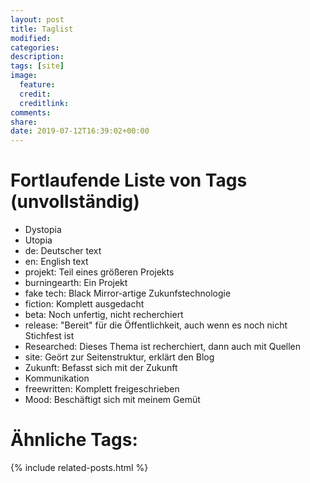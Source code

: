 ```yaml
---
layout: post
title: Taglist
modified:
categories:
description:
tags: [site]
image:
  feature:
  credit:
  creditlink:
comments:
share:
date: 2019-07-12T16:39:02+00:00
---
```

# Fortlaufende Liste von Tags (unvollständig)

- Dystopia
- Utopia
- de: Deutscher text
- en: English text
- projekt: Teil eines größeren Projekts
- burningearth: Ein Projekt
- fake tech: Black Mirror-artige Zukunfstechnologie
- fiction: Komplett ausgedacht
- beta: Noch unfertig, nicht recherchiert
- release: "Bereit" für die Öffentlichkeit, auch wenn es noch nicht Stichfest ist
- Researched: Dieses Thema ist recherchiert, dann auch mit Quellen
- site: Geört zur Seitenstruktur, erklärt den Blog
- Zukunft: Befasst sich mit der Zukunft
- Kommunikation
- freewritten: Komplett freigeschrieben
- Mood: Beschäftigt sich mit meinem Gemüt

# Ähnliche Tags:

{% include related-posts.html %}
